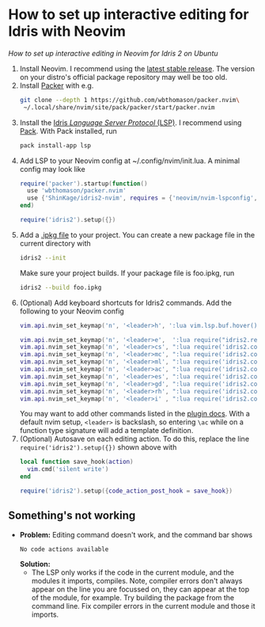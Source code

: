 # How to set up interactive editing for Idris with Neovim

_How to set up interactive editing in Neovim for Idris 2 on Ubuntu_

1. Install Neovim. I recommend using the [latest stable release](https://github.com/neovim/neovim/releases/latest). The version on your distro's official package repository may well be too old.
1. Install [Packer](https://github.com/wbthomason/packer.nvim) with e.g.
   ```bash
   git clone --depth 1 https://github.com/wbthomason/packer.nvim\
    ~/.local/share/nvim/site/pack/packer/start/packer.nvim
   ```
1. Install the [Idris _Language Server Protocol_ (LSP)](https://github.com/idris-community/idris2-lsp). I recommend using [Pack](https://github.com/stefan-hoeck/idris2-pack). With Pack installed, run
   ```bash
   pack install-app lsp
   ```
1. Add LSP to your Neovim config at ~/.config/nvim/init.lua. A minimal config may look like
   ```lua
   require('packer').startup(function()
     use 'wbthomason/packer.nvim'
     use {'ShinKage/idris2-nvim', requires = {'neovim/nvim-lspconfig', 'MunifTanjim/nui.nvim'}}
   end)

   require('idris2').setup({})
   ```
1. Add a [.ipkg file](https://idris2.readthedocs.io/en/latest/reference/packages.html) to your project. You can create a new package file in the current directory with
   ```bash
   idris2 --init
   ```
   Make sure your project builds. If your package file is foo.ipkg, run
   ```bash
   idris2 --build foo.ipkg
   ```
1. (Optional) Add keyboard shortcuts for Idris2 commands. Add the following to your Neovim config
   ```lua
   vim.api.nvim_set_keymap('n', '<leader>h', ':lua vim.lsp.buf.hover()<CR>', {noremap = true})

   vim.api.nvim_set_keymap('n', '<leader>e',  ':lua require("idris2.repl").evaluate()<CR>', {noremap = true})
   vim.api.nvim_set_keymap('n', '<leader>cs', ":lua require('idris2.code_action').case_split()<CR>", {noremap = true})
   vim.api.nvim_set_keymap('n', '<leader>mc', ":lua require('idris2.code_action').make_case()<CR>", {noremap = true})
   vim.api.nvim_set_keymap('n', '<leader>ml', ":lua require('idris2.code_action').make_lemma()<CR>", {noremap = true})
   vim.api.nvim_set_keymap('n', '<leader>ac', ":lua require('idris2.code_action').add_clause()<CR>", {noremap = true})
   vim.api.nvim_set_keymap('n', '<leader>es', ":lua require('idris2.code_action').expr_search()<CR>", {noremap = true})
   vim.api.nvim_set_keymap('n', '<leader>gd', ":lua require('idris2.code_action').generate_def()<CR>", {noremap = true})
   vim.api.nvim_set_keymap('n', '<leader>rh', ":lua require('idris2.code_action').refine_hole()<CR>", {noremap = true})
   vim.api.nvim_set_keymap('n', '<leader>i' , ":lua require('idris2.code_action').intro()<CR>", {noremap = true})
   ```
   You may want to add other commands listed in the [plugin docs](https://github.com/ShinKage/idris2-nvim). With a default nvim setup, `<leader>` is backslash, so entering `\ac` while on a function type signature will add a template definition.
1. (Optional) Autosave on each editing action. To do this, replace the line `require('idris2').setup({})` shown above with
   ```lua
   local function save_hook(action)
     vim.cmd('silent write')
   end

   require('idris2').setup({code_action_post_hook = save_hook})
   ```

## Something's not working

* **Problem:** Editing command doesn't work, and the command bar shows
  ```
  No code actions available
  ```
  **Solution:**
  * The LSP only works if the code in the current module, and the modules it imports, compiles. Note, compiler errors don't always appear on the line you are focussed on, they can appear at the top of the module, for example. Try building the package from the command line. Fix compiler errors in the current module and those it imports.

